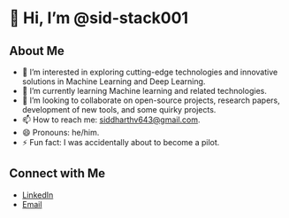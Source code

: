 # 👋 Hi, I’m @sid-stack001

## About Me

- 👀 I’m interested in exploring cutting-edge technologies and innovative solutions in Machine Learning and Deep Learning.
- 🌱 I’m currently learning Machine learning and related technologies.
- 💞️ I’m looking to collaborate on open-source projects, research papers, development of new tools, and some quirky projects.
- 📫 How to reach me: siddharthv643@gmail.com.
- 😄 Pronouns: he/him.
- ⚡ Fun fact: I was accidentally about to become a pilot.

## Connect with Me

- [LinkedIn](https://www.linkedin.com/in/siddharth-verma-b7609b268/)
- [Email](mailto:siddharthv643@gmail.com)


<!---
sid-stack001/sid-stack001 is a ✨ special ✨ repository because its `README.md` (this file) appears on your GitHub profile.
You can click the Preview link to take a look at your changes.
--->
